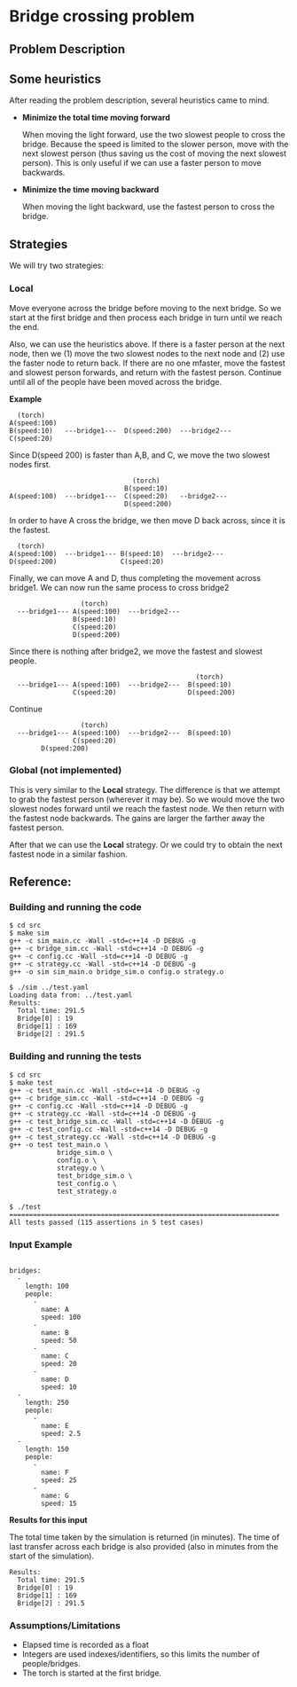 # Bridge crossing problem

## Problem Description


## Some heuristics

After reading the problem description, several heuristics came to mind.

* __Minimize the total time moving forward__
	
	When moving the light forward, use the two slowest people to cross the bridge. Because the speed is limited to the slower person, move with the next slowest person (thus saving us the cost of moving the next slowest person).  This is only useful if we can use a faster person to move backwards.

* __Minimize the time moving backward__

	When moving the light backward, use the fastest person to cross the bridge.



## Strategies

We will try two strategies:

### __Local__
	
Move everyone across the bridge before moving to the next bridge. So we start at the first bridge and then process each bridge in turn until we reach the end.

Also, we can use the heuristics above.  If there is a faster person at the next node, then we (1) move the two slowest nodes to the next node and (2) use the faster node to return back. If there are no one mfaster, move the fastest and slowest person forwards, and return with the fastest person.  Continue until all of the people have been moved across the bridge.

__Example__

```
  (torch)
A(speed:100)
B(speed:10)   ---bridge1---  D(speed:200)  ---bridge2---
C(speed:20)
```

Since D(speed 200) is faster than A,B, and C, we move the two slowest nodes first.

```
                               (torch)
                             B(speed:10)
A(speed:100)  ---bridge1---  C(speed:20)   --bridge2---
                             D(speed:200)
```

In order to have A cross the bridge, we then move D back across, since it is the fastest.

```
  (torch)
A(speed:100)  ---bridge1--- B(speed:10)  ---bridge2---
D(speed:200)                C(speed:20)
```

Finally, we can move A and D, thus completing the movement across bridge1.  We can now run the same process to cross bridge2

```
                  (torch)
  ---bridge1--- A(speed:100)  ---bridge2---
                B(speed:10)
                C(speed:20)
                D(speed:200)
```

Since there is nothing after bridge2, we move the fastest and slowest people.

```
                                               (torch)
  ---bridge1--- A(speed:100)  ---bridge2---  B(speed:10)
                C(speed:20)                  D(speed:200)
```

Continue

```
                  (torch)
  ---bridge1--- A(speed:100)  ---bridge2---  B(speed:10)
                C(speed:20)
		D(speed:200)
```

### __Global__ (not implemented)

This is very similar to the __Local__ strategy. The difference is that we attempt to grab the fastest person (wherever it may be).  So we would move the two slowest nodes forward until we reach the fastest node.  We then return with the fastest node backwards. The gains are larger the farther away the fastest person.

After that we can use the __Local__ strategy. Or we could try to obtain the next fastest node in a similar fashion.

## Reference:

### Building and running the code
```
$ cd src
$ make sim
g++ -c sim_main.cc -Wall -std=c++14 -D DEBUG -g
g++ -c bridge_sim.cc -Wall -std=c++14 -D DEBUG -g
g++ -c config.cc -Wall -std=c++14 -D DEBUG -g
g++ -c strategy.cc -Wall -std=c++14 -D DEBUG -g
g++ -o sim sim_main.o bridge_sim.o config.o strategy.o

$ ./sim ../test.yaml
Loading data from: ../test.yaml
Results:
  Total time: 291.5
  Bridge[0] : 19
  Bridge[1] : 169
  Bridge[2] : 291.5
```

### Building and running the tests
```
$ cd src
$ make test
g++ -c test_main.cc -Wall -std=c++14 -D DEBUG -g
g++ -c bridge_sim.cc -Wall -std=c++14 -D DEBUG -g
g++ -c config.cc -Wall -std=c++14 -D DEBUG -g
g++ -c strategy.cc -Wall -std=c++14 -D DEBUG -g
g++ -c test_bridge_sim.cc -Wall -std=c++14 -D DEBUG -g
g++ -c test_config.cc -Wall -std=c++14 -D DEBUG -g
g++ -c test_strategy.cc -Wall -std=c++14 -D DEBUG -g
g++ -o test test_main.o \
			bridge_sim.o \
			config.o \
			strategy.o \
			test_bridge_sim.o \
			test_config.o \
			test_strategy.o

$ ./test
====================================================================
All tests passed (115 assertions in 5 test cases)

```

### Input Example

```

bridges:
  -
    length: 100
    people:
      -
        name: A
        speed: 100
      -
        name: B
        speed: 50
      -
        name: C
        speed: 20
      -
        name: D
        speed: 10
  -
    length: 250
    people:
      -
        name: E
        speed: 2.5
  -
    length: 150
    people:
      -
        name: F
        speed: 25
      -
        name: G
        speed: 15

```

__Results for this input__

The total time taken by the simulation is returned (in minutes).  The time of last transfer across each bridge is also provided (also in minutes from the start of the simulation).
```
Results:
  Total time: 291.5
  Bridge[0] : 19
  Bridge[1] : 169
  Bridge[2] : 291.5

```


### Assumptions/Limitations

* Elapsed time is recorded as a float
* Integers are used indexes/identifiers, so this limits the number of people/bridges.
* The torch is started at the first bridge.


